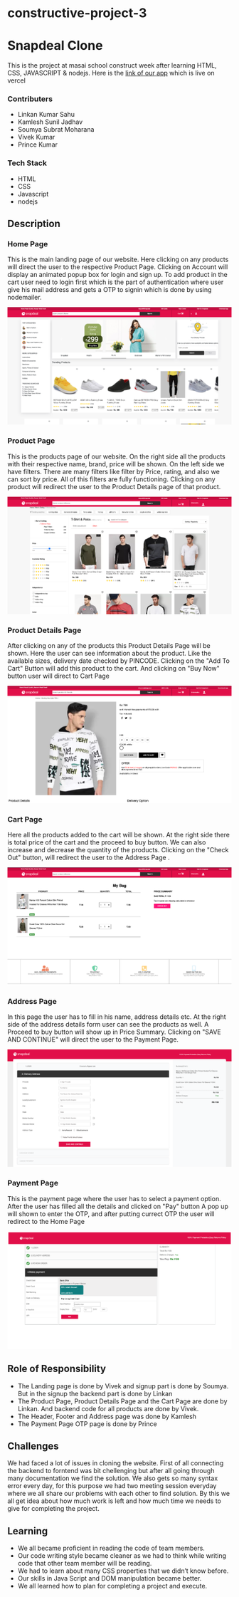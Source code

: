 # constructive-project-3
<h1>Snapdeal Clone</h1>
<p>This is the project at masai school construct week after learning HTML, CSS, JAVASCRIPT & nodejs. Here is the <a href="https://snapdeal-clone-zeta.vercel.app/index.html">link of our app</a> which is live on vercel</p>
<h3>Contributers</h3>
<ul>
  <li>Linkan Kumar Sahu</li>
  <li>Kamlesh Sunil Jadhav</li>
  <li>Soumya Subrat Moharana</li>
  <li>Vivek Kumar</li>
  <li>Prince Kumar</li>
</ul>
<h3>Tech Stack</h3>
<ul>
  <li>HTML</li>
  <li>CSS</li>
  <li>Javascript</li>
  <li>nodejs</li>
</ul>
<h2>Description</h2>
<h3>Home Page</h3>
<p>This is the main landing page of our website. Here clicking on any products will direct the user to the respective Product Page. Clicking on Account will display an animated popup box for login and sign up. To add product in the cart user need to login first which is the part of authentication where user give his mail address and gets a OTP to signin which is done by using nodemailer.</p>
<img src="./frontend/image/Screenshot 2022-03-20 at 8.27.31 PM.png"/>

<h3>Product Page</h3>
<p>This is the products page of our website. On the right side all the products with their respective name, brand, price will be shown. On the left side we have filters. There are many filters like filter by Price, rating, and also we can sort by price. All of this filters are fully functioning. Clicking on any product will redirect the user to the Product Details page of that product.</p>
<img src="./frontend/image/Screenshot 2022-03-20 at 10.41.54 PM.png"/>

<h3>Product Details Page</h3>
<p>After clicking on any of the products this Product Details Page will be shown. Here the user can see information about the product. Like the available sizes, delivery date checked by PINCODE. Clicking on the "Add To Cart" Button will add this product to the cart. And clicking on "Buy Now" button user will direct to Cart Page </p>
<img src="./frontend/image/Screenshot 2022-03-20 at 10.44.57 PM.png"/>

<h3>Cart Page</h3>
<p>Here all the products added to the cart will be shown. At the right side there is total price of the cart and the proceed to buy button. We can also increase and decrease the quantity of the products. Clicking on the "Check Out" button, will redirect the user to the Address Page .</p>
<img src="./frontend/image/Screenshot 2022-03-20 at 10.50.36 PM.png"/>

<h3>Address Page</h3>
<p>In this page the user has to fill in his name, address details etc. At the right side of the address details form user can see the products as well. A Proceed to buy button will show up in Price Summary. Clicking on "SAVE AND CONTINUE" will direct the user to the Payment Page.</p>
<img src="./frontend/image/Screenshot 2022-03-20 at 11.00.50 PM.png"/>

<h3>Payment Page</h3>
<p>This is the payment page where the user has to select a payment option. After the user has filled all the details and clicked on "Pay" button A pop up will shown to enter the OTP, and after putting currect OTP the user will redirect to the Home Page </p>
<img src="./frontend/image/Screenshot 2022-03-20 at 11.02.19 PM.png"/>

<h2>Role of Responsibility</h2>
<ul>
  <li>The Landing page is done by Vivek and signup part is done by Soumya. But in the signup the backend part is done by Linkan</li>
  <li>The Product Page, Product Details Page and the Cart Page are done by Linkan. And backend code for all products are done by Vivek.</li>
  <li>The Header, Footer and Address page was done by Kamlesh</li>
  <li>The Payment Page OTP page is done by Prince</li>
</ul>

<h2>Challenges</h2>
<p>We had faced a lot of issues in cloning the website. First of all connecting the backend to forntend was bit chellenging but after all going through many documentation we find the solution. We also gets so many syntax error every day, for this purpose we had two meeting session everyday where we all share our problems with each other to find solution. By this we all get idea about how much work is left and how much time we needs to give for completing the project. </p>

<h2>Learning</h2>
<ul>
  <li>We all became proficient in reading the code of team members.</li>
  <li>Our code writing style became cleaner as we had to think while writing code that other team member will be reading.</li>
  <li>We had to learn about many CSS properties that we didn’t know before.</li>
  <li>Our skills in Java Script and DOM manipulation became better.</li>
  <li>We all learned how to plan for completing a project and execute.</li>
</ul>
